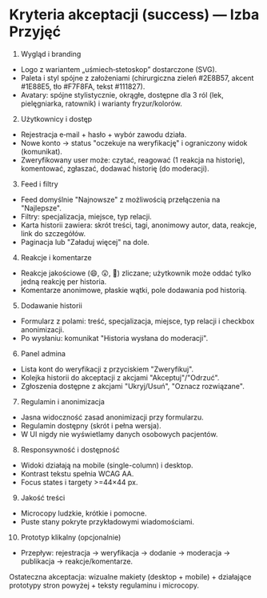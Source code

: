 # Kryteria akceptacji (success) — Izba Przyjęć

1. Wygląd i branding
- Logo z wariantem „uśmiech‑stetoskop” dostarczone (SVG).
- Paleta i styl spójne z założeniami (chirurgiczna zieleń #2E8B57, akcent #1E88E5, tło #F7F8FA, tekst #111827).
- Avatary: spójne stylistycznie, okrągłe, dostępne dla 3 ról (lek, pielęgniarka, ratownik) i warianty fryzur/kolorów.

2. Użytkownicy i dostęp
- Rejestracja e‑mail + hasło + wybór zawodu działa.
- Nowe konto → status "oczekuje na weryfikację" i ograniczony widok (komunikat).
- Zweryfikowany user może: czytać, reagować (1 reakcja na historię), komentować, zgłaszać, dodawać historię (do moderacji).

3. Feed i filtry
- Feed domyślnie "Najnowsze" z możliwością przełączenia na "Najlepsze".
- Filtry: specjalizacja, miejsce, typ relacji.
- Karta historii zawiera: skrót treści, tagi, anonimowy autor, data, reakcje, link do szczegółów.
- Paginacja lub "Załaduj więcej" na dole.

4. Reakcje i komentarze
- Reakcje jakościowe (😄, 😲, 🤦) zliczane; użytkownik może oddać tylko jedną reakcję per historia.
- Komentarze anonimowe, płaskie wątki, pole dodawania pod historią.

5. Dodawanie historii
- Formularz z polami: treść, specjalizacja, miejsce, typ relacji i checkbox anonimizacji.
- Po wysłaniu: komunikat "Historia wysłana do moderacji".

6. Panel admina
- Lista kont do weryfikacji z przyciskiem "Zweryfikuj".
- Kolejka historii do akceptacji z akcjami "Akceptuj"/"Odrzuć".
- Zgłoszenia dostępne z akcjami "Ukryj/Usuń", "Oznacz rozwiązane".

7. Regulamin i anonimizacja
- Jasna widoczność zasad anonimizacji przy formularzu.
- Regulamin dostępny (skrót i pełna wersja).
- W UI nigdy nie wyświetlamy danych osobowych pacjentów.

8. Responsywność i dostępność
- Widoki działają na mobile (single-column) i desktop.
- Kontrast tekstu spełnia WCAG AA.
- Focus states i targety >=44×44 px.

9. Jakość treści
- Microcopy ludzkie, krótkie i pomocne.
- Puste stany pokryte przykładowymi wiadomościami.

10. Prototyp klikalny (opcjonalnie)
- Przepływ: rejestracja → weryfikacja → dodanie → moderacja → publikacja → reakcje/komentarze.

Ostateczna akceptacja: wizualne makiety (desktop + mobile) + działające prototypy stron powyżej + teksty regulaminu i microcopy.